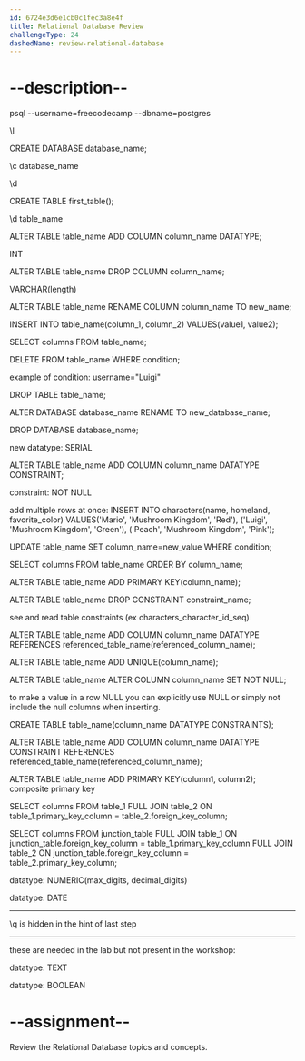 ```yaml
---
id: 6724e3d6e1cb0c1fec3a8e4f
title: Relational Database Review
challengeType: 24
dashedName: review-relational-database
---
```


# --description--

psql --username=freecodecamp --dbname=postgres

\l

CREATE DATABASE database_name;

\c database_name

\d

CREATE TABLE first_table();

\d table_name

ALTER TABLE table_name ADD COLUMN column_name DATATYPE;

INT

ALTER TABLE table_name DROP COLUMN column_name;

VARCHAR(length)

ALTER TABLE table_name RENAME COLUMN column_name TO new_name;

INSERT INTO table_name(column_1, column_2) VALUES(value1, value2);

SELECT columns FROM table_name;

DELETE FROM table_name WHERE condition;

example of condition: username="Luigi"

DROP TABLE table_name;

ALTER DATABASE database_name RENAME TO new_database_name;

DROP DATABASE database_name;

new datatype: SERIAL

ALTER TABLE table_name ADD COLUMN column_name DATATYPE CONSTRAINT;

constraint: NOT NULL

add multiple rows at once: INSERT INTO characters(name, homeland, favorite_color)
VALUES('Mario', 'Mushroom Kingdom', 'Red'),
('Luigi', 'Mushroom Kingdom', 'Green'),
('Peach', 'Mushroom Kingdom', 'Pink');

UPDATE table_name SET column_name=new_value WHERE condition;

SELECT columns FROM table_name ORDER BY column_name;

ALTER TABLE table_name ADD PRIMARY KEY(column_name);

ALTER TABLE table_name DROP CONSTRAINT constraint_name;

see and read table constraints (ex characters_character_id_seq)

ALTER TABLE table_name ADD COLUMN column_name DATATYPE REFERENCES referenced_table_name(referenced_column_name);

ALTER TABLE table_name ADD UNIQUE(column_name);

ALTER TABLE table_name ALTER COLUMN column_name SET NOT NULL;

to make a value in a row NULL you can explicitly use NULL or simply not include the null columns when inserting.

CREATE TABLE table_name(column_name DATATYPE CONSTRAINTS);

ALTER TABLE table_name ADD COLUMN column_name DATATYPE CONSTRAINT REFERENCES referenced_table_name(referenced_column_name);

ALTER TABLE table_name ADD PRIMARY KEY(column1, column2); composite primary key

SELECT columns FROM table_1 FULL JOIN table_2 ON table_1.primary_key_column = table_2.foreign_key_column;

SELECT columns FROM junction_table
FULL JOIN table_1 ON junction_table.foreign_key_column = table_1.primary_key_column
FULL JOIN table_2 ON junction_table.foreign_key_column = table_2.primary_key_column;

datatype: NUMERIC(max_digits, decimal_digits)

datatype: DATE

---

\q is hidden in the hint of last step

---

these are needed in the lab but not present in the workshop:

datatype: TEXT

datatype: BOOLEAN

# --assignment--

Review the Relational Database topics and concepts.
